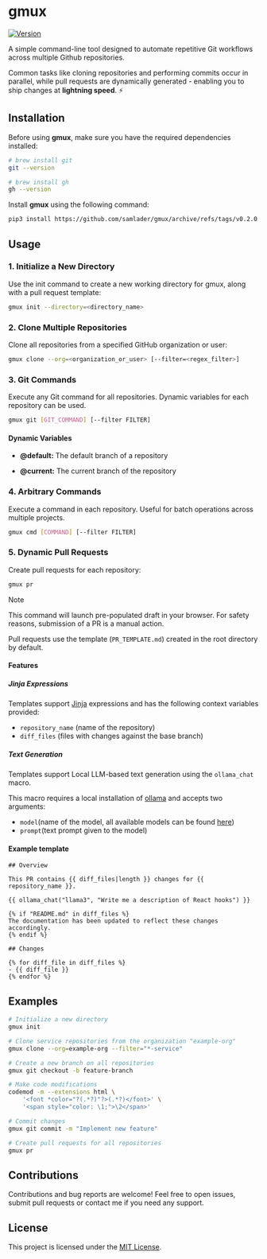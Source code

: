 # gmux

[![Version](https://img.shields.io/badge/version-0.1.0-blue.svg)](https://github.com/samlader/gmux/releases/tag/v0.1.0)

A simple command-line tool designed to automate repetitive Git workflows across multiple Github repositories.

Common tasks like cloning repositories and performing commits occur in parallel, while pull requests are dynamically generated - enabling you to ship changes at **lightning speed**. ⚡

## Installation

Before using **gmux**, make sure you have the required dependencies installed:

```bash
# brew install git
git --version

# brew install gh
gh --version
```

Install **gmux** using the following command:

```bash
pip3 install https://github.com/samlader/gmux/archive/refs/tags/v0.2.0.zip
```

## Usage

### 1. Initialize a New Directory

Use the init command to create a new working directory for gmux, along with a pull request template:

```bash
gmux init --directory=<directory_name>
```

### 2. Clone Multiple Repositories

Clone all repositories from a specified GitHub organization or user:

```bash
gmux clone --org=<organization_or_user> [--filter=<regex_filter>]
```

### 3. Git Commands

Execute any Git command for all repositories. Dynamic variables for each repository can be used.

```bash
gmux git [GIT_COMMAND] [--filter FILTER]
```

#### Dynamic Variables

- **@default:** The default branch of a repository

- **@current:** The current branch of the repository

### 4. Arbitrary Commands

Execute a command in each repository. Useful for batch operations across multiple projects.

```bash
gmux cmd [COMMAND] [--filter FILTER]
```

### 5. Dynamic Pull Requests

Create pull requests for each repository:

```bash
gmux pr
```

> [!NOTE]
> This command will launch pre-populated draft in your browser. For safety reasons, submission of a PR is a manual action.

Pull requests use the template (`PR_TEMPLATE.md`) created in the root directory by default.

#### Features

##### Jinja Expressions

Templates support [Jinja](https://jinja.palletsprojects.com/en/3.1.x/) expressions and has the following context variables provided:

- `repository_name` (name of the repository)
- `diff_files` (files with changes against the base branch)

##### Text Generation

Templates support Local LLM-based text generation using the `ollama_chat` macro.

This macro requires a local installation of [ollama](https://ollama.com/) and accepts two arguments:

- `model`(name of the model, all available models can be found [here](https://ollama.com/library))
- `prompt`(text prompt given to the model)

#### Example template

```jinja
## Overview

This PR contains {{ diff_files|length }} changes for {{ repository_name }}.

{{ ollama_chat("llama3", "Write me a description of React hooks") }}

{% if "README.md" in diff_files %}
The documentation has been updated to reflect these changes accordingly.
{% endif %}

## Changes

{% for diff_file in diff_files %}
- {{ diff_file }}
{% endfor %}
```

## Examples

```bash
# Initialize a new directory
gmux init

# Clone service repositories from the organization "example-org"
gmux clone --org=example-org --filter="*-service"

# Create a new branch on all repositories
gmux git checkout -b feature-branch

# Make code modifications
codemod -m --extensions html \
    '<font *color="?(.*?)"?>(.*?)</font>' \
    '<span style="color: \1;">\2</span>'

# Commit changes
gmux git commit -m "Implement new feature"

# Create pull requests for all repositories
gmux pr
```

## Contributions

Contributions and bug reports are welcome! Feel free to open issues, submit pull requests or contact me if you need any support.

## License

This project is licensed under the [MIT License](LICENSE).
